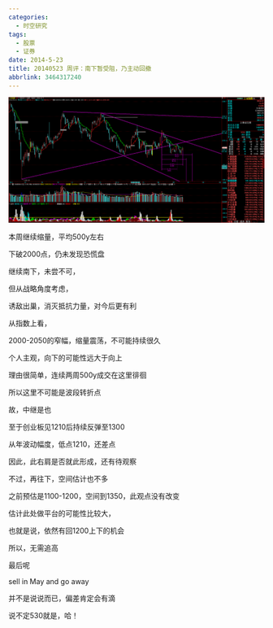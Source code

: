 ```yaml
---
categories:
  - 时空研究
tags:
  - 股票
  - 证券
date: 2014-5-23
title: 20140523 周评：南下暂受阻，乃主动回撤
abbrlink: 3464317240
---
```

![20140523-0](/images/20140523-0.gif)

本周继续缩量，平均500y左右

下破2000点，仍未发现恐慌盘

继续南下，未尝不可，

但从战略角度考虑，

诱敌出巢，消灭抵抗力量，对今后更有利


从指数上看，

2000-2050的窄幅，缩量震荡，不可能持续很久

个人主观，向下的可能性远大于向上

理由很简单，连续两周500y成交在这里徘徊

所以这里不可能是波段转折点

故，中继是也


至于创业板见1210后持续反弹至1300

从年波动幅度，低点1210，还差点

因此，此右肩是否就此形成，还有待观察

不过，再往下，空间估计也不多

之前预估是1100-1200，空间到1350，此观点没有改变

估计此处做平台的可能性比较大，

也就是说，依然有回1200上下的机会

所以，无需追高

最后呢

sell in May and go away

并不是说说而已，偏差肯定会有滴

说不定530就是，哈！